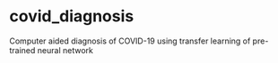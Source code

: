 # covid_diagnosis
Computer aided diagnosis of COVID-19 using transfer learning of pre-trained neural network
